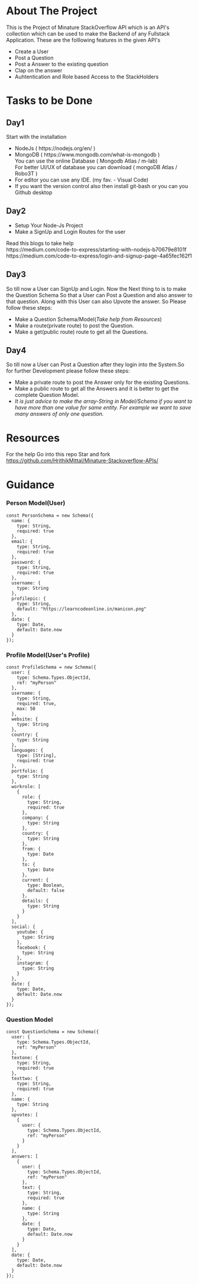 # About The Project
This is the Project of Minature StackOverflow API which is an API's collection which can be used to make the Backend of any Fullstack Application. These are the folllowing features in the given API's
<ul>
<li>Create a User</li>
<li>Post a Question</li>
<li>Post a Answer to the existing question</li>
<li>Clap on the answer</li>
<li>Auhtentication and Role based Access to the StackHolders</li>
</ul>

# Tasks to be Done
## Day1
   Start with the installation
<ul>
<li>NodeJs ( https://nodejs.org/en/ )</li>
<li>MongoDB ( https://www.mongodb.com/what-is-mongodb ) <br/>
You can use the online Database ( Mongodb Atlas / m-lab) <br/>
For better UI/UX of database you can download ( mongoDB Atlas / Robo3T )</li>
<li>For editor you can use any IDE. (my fav. - Visual Code)</li>
<li>If you want the version control also then install git-bash or you can you Github
desktop</li>
 </ul>
 
 
 ## Day2
   <ul> 
   <li>Setup Your Node-Js Project</li>
   <li>Make a SignUp and Login Routes for the user</li>
   </ul>
      Read this blogs to take help<br>
     https://medium.com/code-to-express/starting-with-nodejs-b70679e8101f<br>https://medium.com/code-to-express/login-and-signup-page-4a65fec162f1


## Day3
So till now a User can SignUp and Login. Now the Next thing to is to make the Question Schema So that a User can Post a Question and also answer to that question. Along with this User can also Upvote the answer. So Please follow these steps:
<ul>
   <li>Make a Question Schema/Model(<i>Take help from Resources</i>)</li>
   <li>Make a route(private route) to post the Question.</li>
   <li>Make a get(public route) route to get all the Questions.</li>
</ul>  

## Day4
So till now a User can Post a Question after they login into the System.So for further Development please follow these steps:
<ul>
   <li>Make a private route to post the Answer only for the existing Questions.</li>
   <li>Make a public route to get all the Answers and it is better to get the complete Question Model.</li>
   <li><i>It is just advice to make the array-String in Model/Schema if you want to have more than one value for same entity. For example we want to save many answers of only one question.</i></li>
</ul>

# Resources 
For the help Go into this repo Star and fork 
https://github.com/HrithikMittal/Minature-Stackoverflow-APIs/

# Guidance

### Person Model(User)

```
const PersonSchema = new Schema({
  name: {
    type: String,
    required: true
  },
  email: {
    type: String,
    required: true
  },
  password: {
    type: String,
    required: true
  },
  username: {
    type: String
  },
  profilepic: {
    type: String,
    default: "https://learncodeonline.in/manicon.png"
  },
  date: {
    type: Date,
    default: Date.now
  }
});
```

### Profile Model(User's Profile)
```
const ProfileSchema = new Schema({
  user: {
    type: Schema.Types.ObjectId,
    ref: "myPerson"
  },
  username: {
    type: String,
    required: true,
    max: 50
  },
  website: {
    type: String
  },
  country: {
    type: String
  },
  languages: {
    type: [String],
    required: true
  },
  portfolio: {
    type: String
  },
  workrole: [
    {
      role: {
        type: String,
        required: true
      },
      company: {
        type: String
      },
      country: {
        type: String
      },
      from: {
        type: Date
      },
      to: {
        type: Date
      },
      current: {
        type: Boolean,
        default: false
      },
      details: {
        type: String
      }
    }
  ],
  social: {
    youtube: {
      type: String
    },
    facebook: {
      type: String
    },
    instagram: {
      type: String
    }
  },
  date: {
    type: Date,
    default: Date.now
  }
});
```

### Question Model

```
const QuestionSchema = new Schema({
  user: {
    type: Schema.Types.ObjectId,
    ref: "myPerson"
  },
  textone: {
    type: String,
    required: true
  },
  texttwo: {
    type: String,
    required: true
  },
  name: {
    type: String
  },
  upvotes: [
    {
      user: {
        type: Schema.Types.ObjectId,
        ref: "myPerson"
      }
    }
  ],
  answers: [
    {
      user: {
        type: Schema.Types.ObjectId,
        ref: "myPerson"
      },
      text: {
        type: String,
        required: true
      },
      name: {
        type: String
      },
      date: {
        type: Date,
        default: Date.now
      }
    }
  ],
  date: {
    type: Date,
    default: Date.now
  }
});

```
